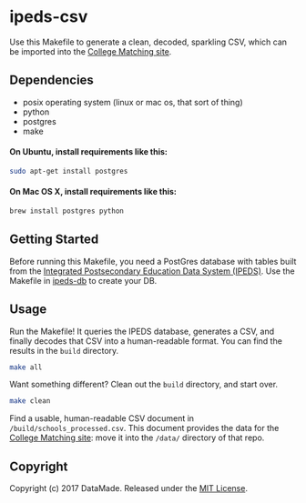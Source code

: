 # ipeds-csv
Use this Makefile to generate a clean, decoded, sparkling CSV, which can be imported into the [College Matching site](https://github.com/datamade/college-matching-django).

## Dependencies
* posix operating system (linux or mac os, that sort of thing)
* python
* postgres
* make

#### On Ubuntu, install requirements like this:
```bash
sudo apt-get install postgres
```

#### On Mac OS X, install requirements like this:
```bash
brew install postgres python
```

## Getting Started

Before running this Makefile, you need a PostGres database with tables built from the [Integrated Postsecondary Education Data System (IPEDS)](https://nces.ed.gov/ipeds/). Use the Makefile in [ipeds-db](https://github.com/datamade/ipeds-db) to create your DB.

## Usage

Run the Makefile! It queries the IPEDS database, generates a CSV, and finally decodes that CSV into a human-readable format. You can find the results in the `build` directory.

```bash
make all
```

Want something different? Clean out the `build` directory, and start over.

```bash
make clean
```

Find a usable, human-readable CSV document in `/build/schools_processed.csv`. This document provides the data for the [College Matching site](https://github.com/datamade/college-matching-django): move it into the `/data/` directory of that repo.

## Copyright

Copyright (c) 2017 DataMade. Released under the [MIT License](https://github.com/datamade/ipeds-csv/blob/master/LICENSE).
